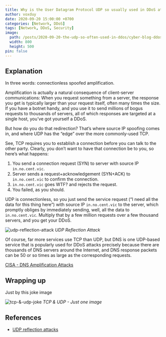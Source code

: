 ```yaml
---
title: Why is the User Datagram Protocol UDP so usually used in DDoS attacks?
author: voxduy
date: 2020-09-20 15:00:00 +0700
categories: [Network, DDoS]
tags: [Network, DDoS, Security]
image:
  path: /posts/2020-09-20-the-udp-so-often-used-in-ddos/cyber-blog-ddos-attacks.png
  width: 800
  height: 500
pin: false
---
```


## Explanation

In three words: connectionless spoofed amplification.

Amplification is actually a natural consequence of client-server communications: When you request something from a server, the response you get is typically larger than your request itself, often many times the size. If you have a botnet handy, and you use it to send millions of bogus requests to thousands of servers, all of which responses are targeted at a single host, you’ve got yourself a DDoS.

But how do you do that redirection? That’s where source IP spoofing comes in, and where UDP has the “edge” over the more commonly-used TCP.

See, TCP requires you to establish a connection before you can talk to the other party. Clearly, you don’t want to have that connection be to you, so here’s what happens:

1. You send a connection request (SYN) to server with source IP `in.no.cent.vic`.
2. Server sends a request+acknowledgement (SYN+ACK) to `in.no.cent.vic` to confirm the connection.
3. `in.no.cent.vic` goes WTF? and rejects the request.
4. You failed, as you should.

UDP is connectionless, so you just send the service request (“I need all the data for this thing here”) with source IP `in.no.cent.vic` to the server, which promptly obliges by immediately sending, well, all the data to `in.no.cent.vic`. Multiply that by a few million requests over a few thousand servers, and you get your DDoS.

![udp-reflection-attack](/posts/2020-09-20-The-UDP-so-often-used-in-DDoS/udp-reflection-attack.png)
_UDP Reflection Attack_

Of course, far more services use TCP than UDP, but DNS is one UDP-based service that is popularly used for DDoS attacks precisely because there are thousands of DNS servers around the Internet, and DNS response packets can be 50 or so times as large as the corresponding requests.

[CISA - DNS Amplification Attacks](https://www.cisa.gov/uscert/ncas/alerts/TA13-088A)

## Wrapping up

Just by this joke image

![tcp-&-udp-joke](/posts/2020-09-20-The-UDP-so-often-used-in-DDoS/tcp-&-udp-joke.png)
_TCP & UDP - Just one image_

## References

- [UDP reflection attacks](https://docs.aws.amazon.com/whitepapers/latest/aws-best-practices-ddos-resiliency/udp-reflection-attacks.html)
